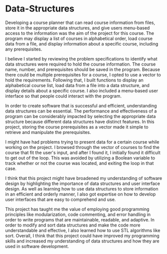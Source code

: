 # Data-Structures

Developing a course planner that can read course information from files, store it in the appropriate data structures, and give users menu-based access to the information was the aim of the project for this course. The program may display a list of courses in alphabetical order, load course data from a file, and display information about a specific course, including any prerequisites.

I believe I started by reviewing the problem specifications to identify what data structures were required to hold the course information. The course name, number, and prerequisites should be saved in the program. Because there could be multiple prerequisites for a course, I opted to use a vector to hold the requirements. Following that, I built functions to display an alphabetical course list, load data from a file into a data structure, and display details about a specific course. I also included a menu-based user interface so that people could interact with the program.

In order to create software that is successful and efficient, understanding data structures can be essential. The performance and effectiveness of a program can be considerably impacted by selecting the appropriate data structure because different data structures have distinct features. In this project, storing the course prerequisites as a vector made it simple to retrieve and manipulate the prerequisites.

I might have had problems trying to present data for a certain course while working on the project. I browsed through the vector of courses to find the course that fit the user's input, and after I found it, I initially found it difficult to get out of the loop. This was avoided by utilizing a Boolean variable to track whether or not the course was located, and exiting the loop in that case.

I think that this project might have broadened my understanding of software design by highlighting the importance of data structures and user interface design. As well as learning how to use data structures to store information in an efficient and orderly manner, I also got expertise on how to develop user interfaces that are easy to comprehend and use.

This project has taught me the value of employing good programming principles like modularization, code commenting, and error handling in order to write programs that are maintainable, readable, and adaptive. In order to modify and sort data structures and make the code more understandable and effective, I also learned how to use STL algorithms like sort. Overall, I think that this project could have improved my programming skills and increased my understanding of data structures and how they are used in software development.

